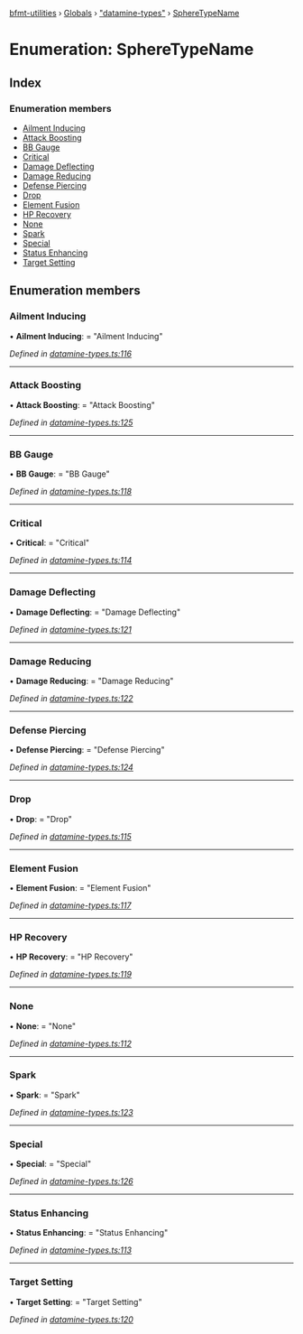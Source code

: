 [bfmt-utilities](../README.md) › [Globals](../globals.md) › ["datamine-types"](../modules/_datamine_types_.md) › [SphereTypeName](_datamine_types_.spheretypename.md)

# Enumeration: SphereTypeName

## Index

### Enumeration members

* [Ailment Inducing](_datamine_types_.spheretypename.md#ailment-inducing)
* [Attack Boosting](_datamine_types_.spheretypename.md#attack-boosting)
* [BB Gauge](_datamine_types_.spheretypename.md#bb-gauge)
* [Critical](_datamine_types_.spheretypename.md#critical)
* [Damage Deflecting](_datamine_types_.spheretypename.md#damage-deflecting)
* [Damage Reducing](_datamine_types_.spheretypename.md#damage-reducing)
* [Defense Piercing](_datamine_types_.spheretypename.md#defense-piercing)
* [Drop](_datamine_types_.spheretypename.md#drop)
* [Element Fusion](_datamine_types_.spheretypename.md#element-fusion)
* [HP Recovery](_datamine_types_.spheretypename.md#hp-recovery)
* [None](_datamine_types_.spheretypename.md#none)
* [Spark](_datamine_types_.spheretypename.md#spark)
* [Special](_datamine_types_.spheretypename.md#special)
* [Status Enhancing](_datamine_types_.spheretypename.md#status-enhancing)
* [Target Setting](_datamine_types_.spheretypename.md#target-setting)

## Enumeration members

###  Ailment Inducing

• **Ailment Inducing**: = "Ailment Inducing"

*Defined in [datamine-types.ts:116](https://github.com/BluuArc/bfmt-utilities/blob/dcfe900/src/datamine-types.ts#L116)*

___

###  Attack Boosting

• **Attack Boosting**: = "Attack Boosting"

*Defined in [datamine-types.ts:125](https://github.com/BluuArc/bfmt-utilities/blob/dcfe900/src/datamine-types.ts#L125)*

___

###  BB Gauge

• **BB Gauge**: = "BB Gauge"

*Defined in [datamine-types.ts:118](https://github.com/BluuArc/bfmt-utilities/blob/dcfe900/src/datamine-types.ts#L118)*

___

###  Critical

• **Critical**: = "Critical"

*Defined in [datamine-types.ts:114](https://github.com/BluuArc/bfmt-utilities/blob/dcfe900/src/datamine-types.ts#L114)*

___

###  Damage Deflecting

• **Damage Deflecting**: = "Damage Deflecting"

*Defined in [datamine-types.ts:121](https://github.com/BluuArc/bfmt-utilities/blob/dcfe900/src/datamine-types.ts#L121)*

___

###  Damage Reducing

• **Damage Reducing**: = "Damage Reducing"

*Defined in [datamine-types.ts:122](https://github.com/BluuArc/bfmt-utilities/blob/dcfe900/src/datamine-types.ts#L122)*

___

###  Defense Piercing

• **Defense Piercing**: = "Defense Piercing"

*Defined in [datamine-types.ts:124](https://github.com/BluuArc/bfmt-utilities/blob/dcfe900/src/datamine-types.ts#L124)*

___

###  Drop

• **Drop**: = "Drop"

*Defined in [datamine-types.ts:115](https://github.com/BluuArc/bfmt-utilities/blob/dcfe900/src/datamine-types.ts#L115)*

___

###  Element Fusion

• **Element Fusion**: = "Element Fusion"

*Defined in [datamine-types.ts:117](https://github.com/BluuArc/bfmt-utilities/blob/dcfe900/src/datamine-types.ts#L117)*

___

###  HP Recovery

• **HP Recovery**: = "HP Recovery"

*Defined in [datamine-types.ts:119](https://github.com/BluuArc/bfmt-utilities/blob/dcfe900/src/datamine-types.ts#L119)*

___

###  None

• **None**: = "None"

*Defined in [datamine-types.ts:112](https://github.com/BluuArc/bfmt-utilities/blob/dcfe900/src/datamine-types.ts#L112)*

___

###  Spark

• **Spark**: = "Spark"

*Defined in [datamine-types.ts:123](https://github.com/BluuArc/bfmt-utilities/blob/dcfe900/src/datamine-types.ts#L123)*

___

###  Special

• **Special**: = "Special"

*Defined in [datamine-types.ts:126](https://github.com/BluuArc/bfmt-utilities/blob/dcfe900/src/datamine-types.ts#L126)*

___

###  Status Enhancing

• **Status Enhancing**: = "Status Enhancing"

*Defined in [datamine-types.ts:113](https://github.com/BluuArc/bfmt-utilities/blob/dcfe900/src/datamine-types.ts#L113)*

___

###  Target Setting

• **Target Setting**: = "Target Setting"

*Defined in [datamine-types.ts:120](https://github.com/BluuArc/bfmt-utilities/blob/dcfe900/src/datamine-types.ts#L120)*
